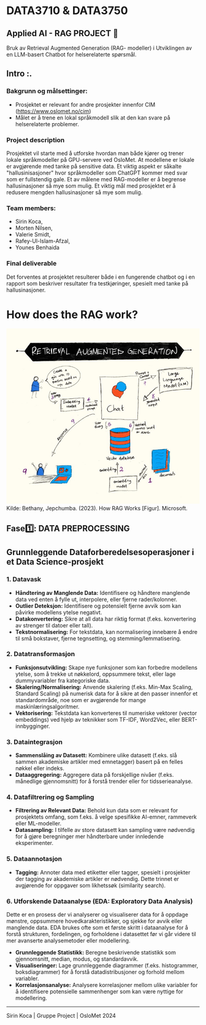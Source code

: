 # DATA3710 & DATA3750 
## Applied AI - RAG PROJECT 🤖
Bruk av Retrieval Augmented Generation (RAG- modeller) i Utviklingen av en LLM-basert Chatbot for helserelaterte spørsmål.

## Intro :.
### Bakgrunn og målsettinger:
- Prosjektet er relevant for andre prosjekter innenfor CIM (https://www.oslomet.no/cim)
- Målet er å trene en lokal språkmodell slik at den kan svare på helserelaterte problemer.

### Project description
Prosjektet vil starte med å utforske hvordan man både kjører og trener lokale språkmodeller på GPU-servere ved OsloMet. At modellene er lokale er avgjørende med tanke på sensitive data. Et viktig aspekt er såkalte "hallusinisasjoner" hvor språkmodeller som ChatGPT kommer med svar som er fullstendig gale. Et av målene med RAG-modeller er å begrense hallusinasjoner så mye som mulig. Et viktig mål med prosjektet er å redusere mengden hallusinasjoner så mye som mulig.

### Team members: 
* Sirin Koca,
* Morten Nilsen,
* Valerie Smidt,
* Rafey-Ul-Islam-Afzal,
* Younes Benhaida

### Final deliverable
Det forventes at prosjektet resulterer både i en fungerende chatbot og i en rapport som beskriver resultater fra testkjøringer, spesielt med tanke på hallusinasjoner.

# How does the RAG work? 
![how-rag-works.jpg](images/how-rag-works.jpg)
Kilde: Bethany, Jepchumba. (2023). How RAG Works [Figur]. Microsoft.

## Fase1️⃣: DATA PREPROCESSING

## Grunnleggende Dataforberedelsesoperasjoner i et Data Science-prosjekt

### 1. **Datavask**
   - **Håndtering av Manglende Data:** Identifisere og håndtere manglende data ved enten å fylle ut, interpolere, eller fjerne rader/kolonner.
   - **Outlier Deteksjon:** Identifisere og potensielt fjerne avvik som kan påvirke modellens ytelse negativt.
   - **Datakonvertering:** Sikre at all data har riktig format (f.eks. konvertering av strenger til datoer eller tall).
   - **Tekstnormalisering:** For tekstdata, kan normalisering innebære å endre til små bokstaver, fjerne tegnsetting, og stemming/lemmatisering.

### 2. **Datatransformasjon**
   - **Funksjonsutvikling:** Skape nye funksjoner som kan forbedre modellens ytelse, som å trekke ut nøkkelord, oppsummere tekst, eller lage dummyvariabler fra kategoriske data.
   - **Skalering/Normalisering:** Anvende skalering (f.eks. Min-Max Scaling, Standard Scaling) på numerisk data for å sikre at den passer innenfor et standardområde, noe som er avgjørende for mange maskinlæringsalgoritmer.
   - **Vektorisering:** Tekstdata kan konverteres til numeriske vektorer (vector embeddings) ved hjelp av teknikker som TF-IDF, Word2Vec, eller BERT-innbygginger.

### 3. **Dataintegrasjon**
   - **Sammenslåing av Datasett:** Kombinere ulike datasett (f.eks. slå sammen akademiske artikler med emnetagger) basert på en felles nøkkel eller indeks.
   - **Dataaggregering:** Aggregere data på forskjellige nivåer (f.eks. månedlige gjennomsnitt) for å forstå trender eller for tidsserieanalyse.

### 4. **Datafiltrering og Sampling**
   - **Filtrering av Relevant Data:** Behold kun data som er relevant for prosjektets omfang, som f.eks. å velge spesifikke AI-emner, rammeverk eller ML-modeller.
   - **Datasampling:** I tilfelle av store datasett kan sampling være nødvendig for å gjøre beregninger mer håndterbare under innledende eksperimenter.

### 5. **Dataannotasjon**
   - **Tagging:** Annoter data med etiketter eller tagger, spesielt i prosjekter der tagging av akademiske artikler er nødvendig. Dette trinnet er avgjørende for oppgaver som likhetssøk (similarity search).

### 6. **Utforskende Dataanalyse (EDA: Exploratory Data Analysis)**
Dette er en prosess der vi analyserer og visualiserer data for å oppdage mønstre, oppsummere hovedkarakteristikker, og sjekke for avvik eller manglende data. 
EDA brukes ofte som et første skritt i dataanalyse for å forstå strukturen, fordelingen, og forholdene i datasettet før vi går videre til mer avanserte analysemetoder eller modellering.

   - **Grunnleggende Statistikk:** Beregne beskrivende statistikk som gjennomsnitt, median, modus, og standardavvik.
   - **Visualiseringer:** Lage grunnleggende diagrammer (f.eks. histogrammer, boksdiagrammer) for å forstå datadistribusjoner og forhold mellom variabler.
   - **Korrelasjonsanalyse:** Analysere korrelasjoner mellom ulike variabler for å identifisere potensielle sammenhenger som kan være nyttige for modellering.



---

Sirin Koca | Gruppe Project | OsloMet 2024
